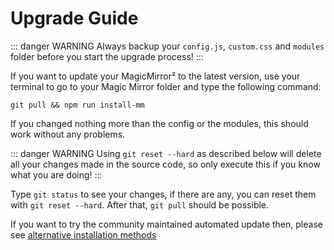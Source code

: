 # Upgrade Guide

::: danger WARNING
Always backup your `config.js`, `custom.css` and `modules` folder before you start the upgrade process!
:::

If you want to update your MagicMirror² to the latest version, use your terminal to go to your Magic Mirror folder and type the following command:

```
git pull && npm run install-mm
```

If you changed nothing more than the config or the modules, this should work without any problems.

::: danger WARNING
Using `git reset --hard` as described below will delete all your changes made in the source code, so only execute this if you know what you are doing!
:::

Type `git status` to see your changes, if there are any, you can reset them with `git reset --hard`. After that, `git pull` should be possible.

If you want to try the community maintained automated update then, please see [alternative installation methods](installation.html#alternative-installation-methods)
